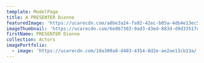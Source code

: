 ```yaml
---
template: ModelPage
title: A PRESENTER Dionne
featuredImage: 'https://ucarecdn.com/a8be3a24-fa92-42ec-b05a-4db4e13ec5a0/'
imageThumbnail: 'https://ucarecdn.com/6e867303-9ad3-43ed-883d-d9d33517ebb3/'
firstName: PRESENTER Dionne
collection: Actors
imagePortfolio:
  - image: 'https://ucarecdn.com/18a309a8-d403-4354-8d2e-ae2ae13cb13a/'
---
```


